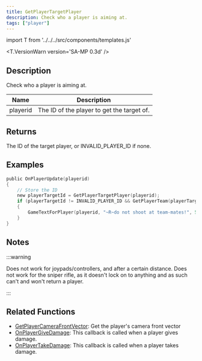 ```yaml
---
title: GetPlayerTargetPlayer
description: Check who a player is aiming at.
tags: ["player"]
---
```


import T from '../../../src/components/templates.js'

<T.VersionWarn version='SA-MP 0.3d' />

## Description

Check who a player is aiming at.

| Name     | Description                                |
| -------- | ------------------------------------------ |
| playerid | The ID of the player to get the target of. |

## Returns

The ID of the target player, or INVALID_PLAYER_ID if none.

## Examples

```c
public OnPlayerUpdate(playerid)
{
    // Store the ID
    new playerTargetId = GetPlayerTargetPlayer(playerid);
    if (playerTargetId != INVALID_PLAYER_ID && GetPlayerTeam(playerTargetId) == GetPlayerTeam(playerid))
    {
        GameTextForPlayer(playerid, "~R~do not shoot at team-mates!", 5000, 3);
    }
}
```

## Notes

:::warning

Does not work for joypads/controllers, and after a certain distance. Does not work for the sniper rifle, as it doesn't lock on to anything and as such can't and won't return a player.

:::

## Related Functions

- [GetPlayerCameraFrontVector](GetPlayerCameraFrontVector.md): Get the player's camera front vector
- [OnPlayerGiveDamage](../callbacks/OnPlayerGiveDamage.md): This callback is called when a player gives damage.
- [OnPlayerTakeDamage](../callbacks/OnPlayerTakeDamage.md): This callback is called when a player takes damage.
